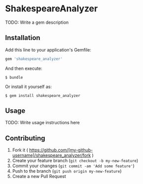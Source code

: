 # ShakespeareAnalyzer

TODO: Write a gem description

## Installation

Add this line to your application's Gemfile:

```ruby
gem 'shakespeare_analyzer'
```

And then execute:

    $ bundle

Or install it yourself as:

    $ gem install shakespeare_analyzer

## Usage

TODO: Write usage instructions here

## Contributing

1. Fork it ( https://github.com/[my-github-username]/shakespeare_analyzer/fork )
2. Create your feature branch (`git checkout -b my-new-feature`)
3. Commit your changes (`git commit -am 'Add some feature'`)
4. Push to the branch (`git push origin my-new-feature`)
5. Create a new Pull Request
